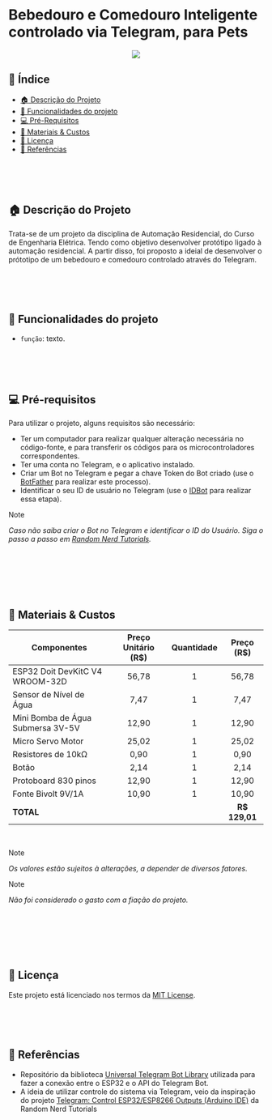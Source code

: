 # Bebedouro e Comedouro Inteligente controlado via Telegram, para Pets


<p align="center">
  <img src="http://img.shields.io/static/v1?label=STATUS&message=CONCLUIDO&color=GREEN&style=for-the-badge"/>
</p>

<!--
<p align="center">
  <img src="https://github.com/user-attachments/assets/2aef1242-0a4b-43fe-b11e-9ba5767dd0ac" width="650" height="500"/>
</p>
<p align="center">Figura 1: Protótipo do Sistema de Automação Residencial</p>
<br><br>
-->

## :round_pushpin: Índice 
* [:house: Descrição do Projeto](#house-descrição-do-projeto)
* [:hammer: Funcionalidades do projeto](#hammer-funcionalidades-do-projeto)
* [:computer: Pré-Requisitos](#computer-pré-requisitos)
* [:toolbox: Materiais & Custos](#toolbox-materiais--custos)
* [:memo: Licença](#memo-licença)
* [:bookmark_tabs: Referências](#bookmark_tabs-referências)
<br><br><br><br><br>





## :house: Descrição do Projeto
Trata-se de um projeto da disciplina de Automação Residencial, do Curso de Engenharia Elétrica. Tendo como objetivo desenvolver protótipo ligado à automação residencial. A partir disso, foi proposto a ideial de desenvolver o prótotipo de um bebedouro e comedouro controlado através do Telegram.
<br><br><br><br><br>



## :hammer: Funcionalidades do projeto

- `função`: texto.
<br><br><br><br><br>



## :computer: Pré-requisitos

Para utilizar o projeto, alguns requisitos são necessário:

- Ter um computador para realizar qualquer alteração necessária no código-fonte, e para transferir os códigos para os microcontroladores correspondentes.
- Ter uma conta no Telegram, e o aplicativo instalado.
- Criar um Bot no Telegram e pegar a chave Token do Bot criado (use o [BotFather](https://t.me/BotFather) para realizar este processo).
- Identificar o seu ID de usuário no Telegram (use o [IDBot](https://t.me/myidbot) para realizar essa etapa).

> [!NOTE]
> *Caso não saiba criar o Bot no Telegram e identificar o ID do Usuário. Siga o passo a passo em [Random Nerd Tutorials](https://randomnerdtutorials.com/telegram-control-esp32-esp8266-nodemcu-outputs/).*

<br><br><br><br><br>



## :toolbox: Materiais & Custos
| Componentes | Preço Unitário (R$) | Quantidade | Preço (R$) |
|----------|:----------:|:----------:|:----------:|
| ESP32 Doit DevKitC V4 WROOM-32D  | 56,78 | 1 | 56,78 |
| Sensor de Nível de Água  | 7,47 | 1 | 7,47 |
| Mini Bomba de Água Submersa 3V-5V | 12,90 | 1 | 12,90 |
| Micro Servo Motor | 25,02 | 1 | 25,02 |
| Resistores de 10kΩ | 0,90 | 1 | 0,90 |
| Botão | 2,14| 1 | 2,14 |
| Protoboard 830 pinos | 12,90 | 1 | 12,90 |
| Fonte Bivolt 9V/1A | 10,90 | 1 | 10,90 |
| **TOTAL**              ||| **R$ 129,01** |
<br>

> [!NOTE]
> *Os valores estão sujeitos à alterações, a depender de diversos fatores.*

> [!NOTE]
> *Não foi considerado o gasto com a fiação do projeto.*

<br><br><br><br><br>



## :memo: Licença
Este projeto está licenciado nos termos da [MIT License]().
<br><br><br><br><br>



## :bookmark_tabs: Referências
* Repositório da biblioteca [Universal Telegram Bot Library](https://github.com/witnessmenow/Universal-Arduino-Telegram-Bot?tab=readme-ov-file) utilizada para fazer a conexão entre o ESP32 e o API do Telegram Bot.
* A ideia de utilizar controle do sistema via Telegram, veio da inspiração do projeto [Telegram: Control ESP32/ESP8266 Outputs (Arduino IDE)](https://randomnerdtutorials.com/telegram-control-esp32-esp8266-nodemcu-outputs/) da Random Nerd Tutorials
